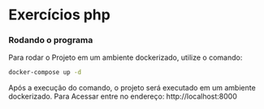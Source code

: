 # Exercícios php

### Rodando o programa

Para rodar o Projeto em um ambiente dockerizado, utilize o comando:

```bash
docker-compose up -d 
```
Após a execução do comando, o projeto será executado em um ambiente dockerizado.
Para Acessar entre no endereço: http://localhost:8000
